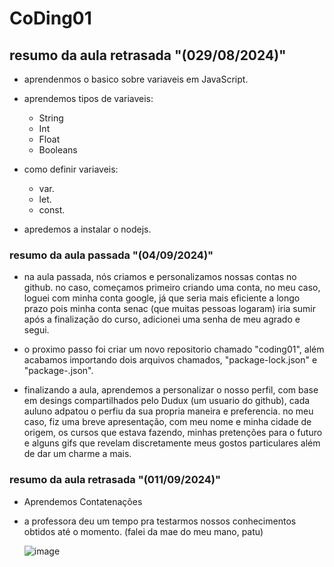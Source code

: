 # CoDing01

## resumo da aula retrasada "(029/08/2024)"

- aprendenmos o basico sobre variaveis em JavaScript.
- aprendemos tipos de variaveis:
  - String
  - Int
  - Float
  - Booleans
- como definir variaveis:

  - var.
  - let.
  - const.

- apredemos a instalar o nodejs.

### resumo da aula passada "(04/09/2024)"

- na aula passada, nós criamos e personalizamos nossas contas no github.
  no caso, começamos primeiro criando uma conta, no meu caso, loguei com minha conta google, já que seria mais eficiente a longo prazo pois minha conta senac (que muitas pessoas logaram) iria sumir após a finalização do curso,
  adicionei uma senha de meu agrado e segui.

- o proximo passo foi criar um novo repositorio chamado "coding01", além acabamos importando dois arquivos chamados, "package-lock.json" e "package-.json".

- finalizando a aula, aprendemos a personalizar o nosso perfil, com base em desings compartilhados pelo Dudux (um usuario do github), cada auluno adpatou o perfiu da sua propria maneira e preferencia.
  no meu caso, fiz uma breve apresentação, com meu nome e minha cidade de origem, os cursos que estava fazendo, minhas pretenções para o futuro e alguns gifs que revelam discretamente meus gostos particulares além de dar um charme a mais.

### resumo da aula retrasada "(011/09/2024)"

- Aprendemos Contatenações

- a professora deu um tempo pra testarmos nossos conhecimentos obtidos até o momento. (falei da mae do meu mano, patu)

  ![image](https://github.com/user-attachments/assets/a0212dc5-fc5a-4333-9c24-625b785163e6)
